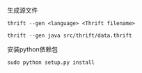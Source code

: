 
生成源文件

```
thrift --gen <language> <Thrift filename>

thrift --gen java src/thrift/data.thrift
```


安装python依赖包

```
sudo python setup.py install
```